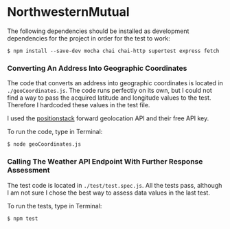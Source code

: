 # NorthwesternMutual
 
The following dependencies should be installed as development dependencies for the project in order for the test to work:

```
$ npm install --save-dev mocha chai chai-http supertest express fetch
```

### Converting An Address Into Geographic Coordinates
The code that converts an address into geographic coordinates is located in `./geoCoordinates.js`. The code runs perfectly on its own, but I could not find a way to pass the acquired latitude and longitude values to the test. Therefore I hardcoded these values in the test file.

I used the [positionstack](https://positionstack.com/) forward geolocation API and their free API key.

To run the code, type in Terminal:
```
$ node geoCoordinates.js
```

### Calling The Weather API Endpoint With Further Response Assessment
The test code is located in `./test/test.spec.js`. All the tests pass, although I am not sure I chose the best way to assess data values in the last test.

To run the tests, type in Terminal:
```
$ npm test
```